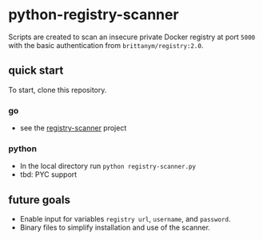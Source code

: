# python-registry-scanner

Scripts are created to scan an insecure private Docker registry at port `5000` with the basic authentication from `brittanym/registry:2.0`.

## quick start
To start, clone this repository.

### go
- see the [registry-scanner](https://github.com/britdm/http-registry-scanner) project

### python
- In the local directory run `python registry-scanner.py`
- tbd: PYC support

## future goals
- Enable input for variables `registry url`, `username`, and `password`.
- Binary files to simplify installation and use of the scanner.
